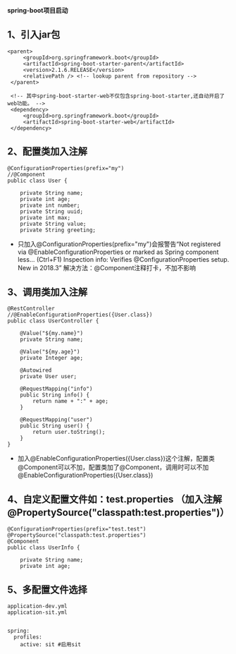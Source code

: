 **spring-boot项目启动**

1、引入jar包
- 
    <parent>
         <groupId>org.springframework.boot</groupId>
         <artifactId>spring-boot-starter-parent</artifactId>
         <version>2.1.6.RELEASE</version>
         <relativePath /> <!-- lookup parent from repository -->
     </parent>
     
     <!-- 其中spring-boot-starter-web不仅包含spring-boot-starter,还自动开启了web功能。 -->
     <dependency>
         <groupId>org.springframework.boot</groupId>
         <artifactId>spring-boot-starter-web</artifactId>
     </dependency> 
     
2、配置类加入注解
-
    @ConfigurationProperties(prefix="my")
    //@Component
    public class User {
    
        private String name;
        private int age;
        private int number;
        private String uuid;
        private int max;
        private String value;
        private String greeting;
 
- 只加入@ConfigurationProperties(prefix="my")会报警告“Not registered via @EnableConfigurationProperties or marked as Spring component less... (Ctrl+F1) 
                                              Inspection info: Verifies @ConfigurationProperties setup. New in 2018.3”
                                              解决方法：@Component注释打卡，不加不影响
                                           
3、调用类加入注解
-
    @RestController
    //@EnableConfigurationProperties({User.class})
    public class UserController {
    
        @Value("${my.name}")
        private String name;
    
        @Value("${my.age}")
        private Integer age;
    
        @Autowired
        private User user;
    
        @RequestMapping("info")
        public String info() {
            return name + ":" + age;
        }
    
        @RequestMapping("user")
        public String user() {
            return user.toString();
        }
    }  

-    加入@EnableConfigurationProperties({User.class})这个注解，配置类@Component可以不加，配置类加了@Component，调用时可以不加@EnableConfigurationProperties({User.class})


4、自定义配置文件如：test.properties （加入注解@PropertySource("classpath:test.properties")）
- 
    @ConfigurationProperties(prefix="test.test")
    @PropertySource("classpath:test.properties")
    @Component
    public class UserInfo {
   
        private String name;
        private int age;
           
5、多配置文件选择
- 
    application-dev.yml
    application-sit.yml
    
    
    spring:
      profiles:
        active: sit #启用sit
    

   
    

    
 
  

      